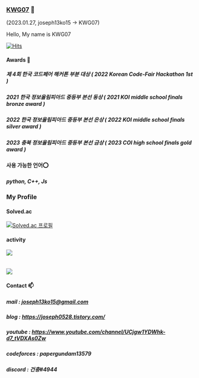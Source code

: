 ### [KWG07](https://github.com/python-programmer1512) 👋
(2023.01.27, joseph13ko15 -> KWG07)

Hello, My name is KWG07

[![Hits](https://hits.seeyoufarm.com/api/count/incr/badge.svg?url=https%3A%2F%2Fgithub.com%2Fpython-programmer1512&count_bg=%2379C83D&title_bg=%23555555&icon=&icon_color=%23E7E7E7&title=hits&edge_flat=false)](https://hits.seeyoufarm.com)

#### Awards 🥇

  ##### 제 4회 한국 코드페어 해커톤 부분 대상 ( 2022 Korean Code-Fair Hackathon 1st )

  ##### 2021 한국 정보올림피아드 중등부 본선 동상 ( 2021 KOI middle school finals bronze award )

  ##### 2022 한국 정보올림피아드 중등부 본선 은상 ( 2022 KOI middle school finals silver award )

  ##### 2023 충북 정보올림피아드 중등부 본선 금상 ( 2023 COI high school finals gold award )


#### 사용 가능한 언어⭕

  ##### python, C++, Js

<!--
#### 배울 예정📝

  ##### css,rust,kotlin,react 등
-->

### My Profile
#### Solved.ac
[![Solved.ac 프로필](http://mazassumnida.wtf/api/v2/generate_badge?boj=joseph0528)](https://solved.ac/joseph0528)

#### activity
<img src="https://github-readme-stats.vercel.app/api/top-langs/?username=python-programmer1512&layout=compact"><br><br>  
<img src="https://github-readme-stats.vercel.app/api?username=python-programmer1512&show_icons=true">


<!--
**python-programmer1512/python-programmer1512** is a ✨ _special_ ✨ repository because its `README.md` (this file) appears on your GitHub profile.

Here are some ideas to get you started:

- 🔭 I’m currently working on ...
- 🌱 I’m currently learning ...
- 👯 I’m looking to collaborate on ...
- 🤔 I’m looking for help with ...
- 💬 Ask me about ...
- 📫 How to reach me: ...
- 😄 Pronouns: ...
- ⚡ Fun fact: ...
-->




#### Contact 📫

  ##### mail : joseph13ko15@gmail.com

  ##### blog : https://joseph0528.tistory.com/

  ##### youtube : https://www.youtube.com/channel/UCjgw1YDWhk-d7_tVDXAs0Zw

  ##### codeforces : papergundam13579

  ##### discord : 건충#4944
